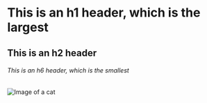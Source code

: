 # This is an h1 header, which is the largest
## This is an h2 header
###### This is an h6 header, which is the smallest

![Image of a cat](https://media.4-paws.org/9/c/9/7/9c97c38666efa11b79d94619cc1db56e8c43d430/Molly_006-2829x1886-2726x1886-1920x1328.jpg)
